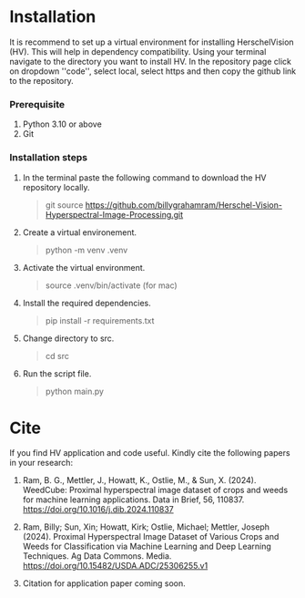 

# Installation
It is recommend to set up a virtual environment for installing HerschelVision (HV). This will help in dependency compatibility. Using your terminal navigate to the directory you want to install HV. In the repository page click on dropdown ''code'', select local, select https and then copy the github link to the repository.<br>

### Prerequisite
1. Python 3.10 or above
2. Git

### Installation steps

1. In the terminal paste the following command to download the HV repository locally.
    > git source https://github.com/billygrahamram/Herschel-Vision-Hyperspectral-Image-Processing.git
2. Create a virtual environement.
    > python -m venv .venv
3. Activate the virtual environment.
    > source .venv/bin/activate (for mac)
3. Install the required dependencies.
    > pip install -r requirements.txt
4. Change directory to src.
    > cd src
5. Run the script file.
    > python main.py


# Cite
If you find HV application and code useful. Kindly cite the following papers in your research:
1. Ram, B. G., Mettler, J., Howatt, K., Ostlie, M., & Sun, X. (2024). WeedCube: Proximal hyperspectral image dataset of crops and weeds for machine learning applications. Data in Brief, 56, 110837. https://doi.org/10.1016/j.dib.2024.110837

2. Ram, Billy; Sun, Xin; Howatt, Kirk; Ostlie, Michael; Mettler, Joseph (2024). Proximal Hyperspectral Image Dataset of Various Crops and Weeds for Classification via Machine Learning and Deep Learning Techniques. Ag Data Commons. Media. https://doi.org/10.15482/USDA.ADC/25306255.v1

3. Citation for application paper coming soon.